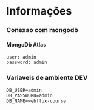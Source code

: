 # Informações

### Conexao com mongodb

#### MongoDb Atlas

```
user: admin
password: admin
```

### Variaveis de ambiente DEV

```
DB_USER=admin
DB_PASSWORD=admin
DB_NAME=webflux-course
```